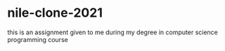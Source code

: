 # nile-clone-2021
this is an assignment given to me during my degree in computer science programming course

